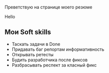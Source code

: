 <body>

  <p>Преветствую на странице моего резюме</p>
  <p>Hello  </p>
  <script>
    alert( 'Привет, мир!' );
  </script>

  <section class="skills">
          <h2>Мои Soft skills</h2>
          <ul class="skills-list">
            <li>Таскать задачи в Done</li>
            <li>Придавать баг репортам информативность</li>
            <li>Открывать ретесты</li>
            <li>Будить разработчика после фиксов</li>
            <li>Разбрасывать респект за класный фикс</li>
          </ul>
        </section>


</body>

</html>

